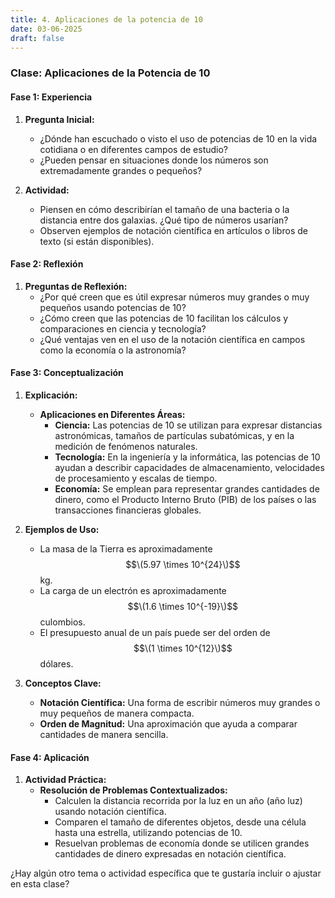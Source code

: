 ```yaml
---
title: 4. Aplicaciones de la potencia de 10
date: 03-06-2025
draft: false
---
```


### Clase: Aplicaciones de la Potencia de 10

#### Fase 1: Experiencia

1. **Pregunta Inicial:**
   - ¿Dónde han escuchado o visto el uso de potencias de 10 en la vida cotidiana o en diferentes campos de estudio?
   - ¿Pueden pensar en situaciones donde los números son extremadamente grandes o pequeños?

2. **Actividad:**
   - Piensen en cómo describirían el tamaño de una bacteria o la distancia entre dos galaxias. ¿Qué tipo de números usarían?
   - Observen ejemplos de notación científica en artículos o libros de texto (si están disponibles).

#### Fase 2: Reflexión

1. **Preguntas de Reflexión:**
   - ¿Por qué creen que es útil expresar números muy grandes o muy pequeños usando potencias de 10?
   - ¿Cómo creen que las potencias de 10 facilitan los cálculos y comparaciones en ciencia y tecnología?
   - ¿Qué ventajas ven en el uso de la notación científica en campos como la economía o la astronomía?

#### Fase 3: Conceptualización

1. **Explicación:**
   - **Aplicaciones en Diferentes Áreas:**
     - **Ciencia:** Las potencias de 10 se utilizan para expresar distancias astronómicas, tamaños de partículas subatómicas, y en la medición de fenómenos naturales.
     - **Tecnología:** En la ingeniería y la informática, las potencias de 10 ayudan a describir capacidades de almacenamiento, velocidades de procesamiento y escalas de tiempo.
     - **Economía:** Se emplean para representar grandes cantidades de dinero, como el Producto Interno Bruto (PIB) de los países o las transacciones financieras globales.

2. **Ejemplos de Uso:**
   - La masa de la Tierra es aproximadamente $$\(5.97 \times 10^{24}\)$$ kg.
   - La carga de un electrón es aproximadamente $$\(1.6 \times 10^{-19}\)$$ culombios.
   - El presupuesto anual de un país puede ser del orden de $$\(1 \times 10^{12}\)$$ dólares.

3. **Conceptos Clave:**
   - **Notación Científica:** Una forma de escribir números muy grandes o muy pequeños de manera compacta.
   - **Orden de Magnitud:** Una aproximación que ayuda a comparar cantidades de manera sencilla.

#### Fase 4: Aplicación

1. **Actividad Práctica:**
   - **Resolución de Problemas Contextualizados:**
     - Calculen la distancia recorrida por la luz en un año (año luz) usando notación científica.
     - Comparen el tamaño de diferentes objetos, desde una célula hasta una estrella, utilizando potencias de 10.
     - Resuelvan problemas de economía donde se utilicen grandes cantidades de dinero expresadas en notación científica.

¿Hay algún otro tema o actividad específica que te gustaría incluir o ajustar en esta clase?